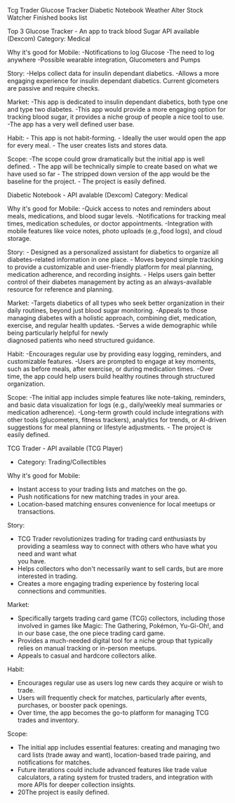 Tcg Trader
Glucose Tracker
Diabetic Notebook
Weather Alter
Stock Watcher
Finished books list

Top 3
Glucose Tracker - An app to track blood Sugar API available (Dexcom)
Category: Medical

Why it's good for Mobile:
    -Notifications to log Glucose
    -The need to log anywhere
    -Possible wearable integration, Glucometers and Pumps

Story:
    -Helps collect data for insulin dependant diabetics.
    -Allows a more engaging experience for insulin dependant diabetics. 
        Current glcometers are passive and require checks.
    
Market: 
    -This app is dedicated to insulin dependant diabetics, both type one and type two diabetes. 
    -This app would provide a more engaging option for tracking blood sugar, it provides a niche group of people a nice tool to use. 
    -The app has a very well defined user base. 
    
Habit: 
    - This app is not habit-forming. 
    - Ideally the user would open the app for every meal. 
    - The user creates lists and stores data. 
    
Scope: 
    -The scope could grow dramatically but the initial app is well defined. 
    - The app will be technically simple to create based on what we have used so
     far
    - The stripped down version of the app would be the baseline for the project. 
    - The project is easily defined. 
    

Diabetic Notebook - API avalable (Dexcom)
Category: Medical

Why it's good for Mobile:
    -Quick access to notes and reminders about meals, medications, and blood 
     sugar levels.
    -Notifications for tracking meal times, medication schedules, or doctor 
     appointments.
    -Integration with mobile features like voice notes, photo uploads (e.g.,food
     logs), and cloud storage.

Story:
    - Designed as a personalized assistant for diabetics to organize all   
      diabetes-related information in one place.
    - Moves beyond simple tracking to provide a customizable and user-friendly 
      platform for meal planning, medication adherence, and recording insights.
    - Helps users gain better control of their diabetes management by acting as 
      an always-available resource for reference and planning.

Market:
    -Targets diabetics of all types who seek better organization in their daily 
    routines, beyond just blood sugar monitoring.
    -Appeals to those managing diabetes with a holistic approach, combining 
    diet, medication, exercise, and regular health updates.
    -Serves a wide demographic while being particularly helpful for newly     
    diagnosed patients who need structured guidance.

Habit:
    -Encourages regular use by providing easy logging, reminders, and 
    customizable features.
    -Users are prompted to engage at key moments, such as before meals, after 
    exercise, or during medication times.
    -Over time, the app could help users build healthy routines through 
    structured organization.

Scope:
    -The initial app includes simple features like note-taking, reminders, and 
    basic data visualization for logs (e.g., daily/weekly meal summaries or 
    medication adherence).
    -Long-term growth could include integrations with other tools (glucometers, 
    fitness trackers), analytics for trends, or AI-driven suggestions for meal 
    planning or lifestyle adjustments.
    - The project is easily defined. 


TCG Trader - API available (TCG Player)
- Category: Trading/Collectibles

Why it's good for Mobile:
- Instant access to your trading lists and matches on the go.
- Push notifications for new matching trades in your area.
- Location-based matching ensures convenience for local meetups or     
    transactions.

Story:
- TCG Trader revolutionizes trading for trading card enthusiasts by providing
    a seamless way to connect with others who have what you need and want what   
    you have.
- Helps collectors who don't necessarily want to sell cards, but are more 
    interested in trading.
- Creates a more engaging trading experience by fostering local connections 
    and communities.

Market:
- Specifically targets trading card game (TCG) collectors, including those 
    involved in games like Magic: The Gathering, Pokémon, Yu-Gi-Oh!, and in our 
    base case, the one piece trading card game.
- Provides a much-needed digital tool for a niche group that typically relies 
    on manual tracking or in-person meetups.
- Appeals to casual and hardcore collectors alike.

Habit:
- Encourages regular use as users log new cards they acquire or wish to 
    trade.
- Users will frequently check for matches, particularly after events, 
    purchases, or booster pack openings.
- Over time, the app becomes the go-to platform for managing TCG trades and 
    inventory.

Scope:
- The initial app includes essential features: creating and managing two card 
    lists (trade away and want), location-based trade pairing, and notifications 
    for matches.
- Future iterations could include advanced features like trade value 
    calculators, a rating system for trusted traders, and integration with more 
    APIs for deeper collection insights.
- 20The project is easily defined. 
    
